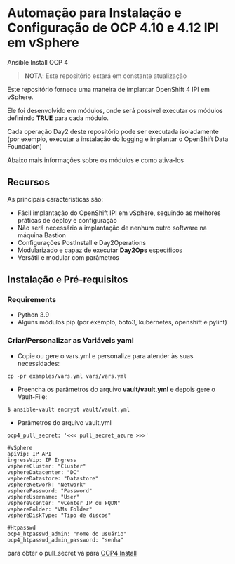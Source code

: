 # Automação para Instalação e Configuração de OCP 4.10 e 4.12 IPI em vSphere
Ansible Install OCP 4

> **NOTA**: Este repositório estará em constante atualização

Este repositório fornece uma maneira de implantar OpenShift 4 IPI em vSphere.

Ele foi desenvolvido em módulos, onde será possível executar os módulos definindo **TRUE** para cada módulo.

Cada operação Day2 deste repositório pode ser executada isoladamente (por exemplo, executar a instalação do logging e implantar o OpenShift Data Foundation)

Abaixo mais informações sobre os módulos e como ativa-los

## Recursos

As principais características são:

* Fácil implantação do OpenShift IPI em vSphere, seguindo as melhores práticas de deploy e configuração
* Não será necessário a implantação de nenhum outro software na máquina Bastion
* Configurações PostInstall e Day2Operations
* Modularizado e capaz de executar **Day2Ops** específicos
* Versátil e modular com parâmetros

## Instalação e Pré-requisitos

### Requirements

* Python 3.9
* Algúns módulos pip (por exemplo, boto3, kubernetes, openshift e pylint)

### Criar/Personalizar as Variáveis yaml

* Copie ou gere o vars.yml e personalize para atender às suas necessidades:

```
cp -pr examples/vars.yml vars/vars.yml
```

* Preencha os parâmetros do arquivo **vault/vault.yml** e depois gere o Vault-File:

```
$ ansible-vault encrypt vault/vault.yml
```

* Parâmetros do arquivo vault.yml

```
ocp4_pull_secret: '<<< pull_secret_azure >>>'

#vSphere
apiVip: IP API
ingressVip: IP Ingress
vsphereCluster: "Cluster"
vsphereDatacenter: "DC"
vsphereDatastore: "Datastore"
vsphereNetwork: "Network"
vspherePassword: "Password"
vsphereUsername: "User"
vsphereVcenter: "vCenter IP ou FQDN"
vsphereFolder: "VMs Folder"
vsphereDiskType: "Tipo de discos"

#Htpasswd
ocp4_htpasswd_admin: "nome do usuário"
ocp4_htpasswd_admin_password: "senha"
```

para obter o pull_secret vá para [OCP4 Install](https://cloud.redhat.com/openshift/install)